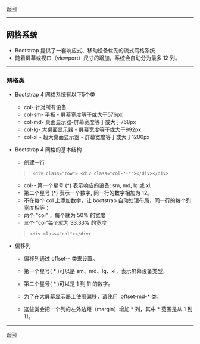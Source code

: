 [返回](../../README.md)
***
## 网格系统

- Bootstrap 提供了一套响应式、移动设备优先的流式网格系统
- 随着屏幕或视口（viewport）尺寸的增加，系统会自动分为最多 12 列。

***

### 网格类
- Bootstrap 4 网格系统有以下5个类
  - col- 针对所有设备
  - col-sm- 平板 - 屏幕宽度等于或大于576px
  - col-md- 桌面显示器-屏幕宽度等于或大于768px
  - col-lg- 大桌面显示器 - 屏幕宽度等于或大于992px
  - col-xl - 超大桌面显示器 - 屏幕宽度等于或大于1200px


- Bootstrap 4 网格的基本结构

   - 创建一行
   >
   > ```  <div class="row"> <div class="col-*-*"></div></div>  ```
   >
   - col-*-* 第一个星号 (*) 表示响应的设备: sm, md, lg 或 xl, 
   - 第二个星号 (*) 表示一个数字, 同一行的数字相加为 12。
   - 不在每个 col 上添加数字，让 bootstrap 自动处理布局，同一行的每个列宽度相等： 
   - 两个 "col" ，每个就为 50% 的宽度
   - 三个 "col"每个就为 33.33% 的宽度

   > ```<div class="col"></div>```

- 偏移列
  - 偏移列通过 offset-*-* 类来设置。
  - 第一个星号( * )可以是 sm、md、lg、xl，表示屏幕设备类型，
  - 第二个星号( * )可以是 1 到 11 的数字。

  - 为了在大屏幕显示器上使用偏移，请使用 .offset-md-* 类。
  - 这些类会把一个列的左外边距（margin）增加 * 列，其中 * 范围是从 1 到 11。


***
[返回](../../README.md)